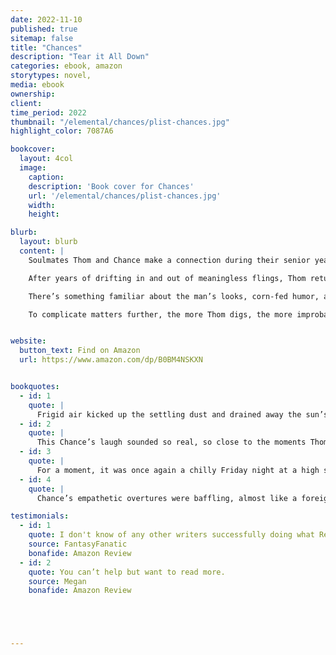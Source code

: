 ```yaml
---
date: 2022-11-10
published: true
sitemap: false
title: "Chances"
description: "Tear it All Down"
categories: ebook, amazon
storytypes: novel, 
media: ebook
ownership:
client: 
time_period: 2022
thumbnail: "/elemental/chances/plist-chances.jpg"
highlight_color: 7087A6

bookcover:
  layout: 4col
  image:
    caption: 
    description: 'Book cover for Chances'
    url: '/elemental/chances/plist-chances.jpg'
    width: 
    height: 

blurb:
  layout: blurb
  content: |
    Soulmates Thom and Chance make a connection during their senior year of high school, but two weeks before graduation, Thom suffers an unimaginable loss when Chance dies in a car accident. Chance’s death does more than ruin Thom’s life—it breaks his spirit. Devastated, he runs away.

    After years of drifting in and out of meaningless flings, Thom returns to his failing hometown during the holiday season, a wealthy man hell-bent on tearing everything down. As his old school collapses before him, satisfaction courses through his veins, but it’s short-lived when he catches the eye of a handsome stranger in the dilapidated neighborhood bar.

    There’s something familiar about the man’s looks, corn-fed humor, and charming personality that Thom can’t put his finger on. What should have been an anonymous hook-up turns unbelievable when the stranger claims to be his long-dead soulmate. 

    To complicate matters further, the more Thom digs, the more improbable his life becomes. The hot encounters, a secret legacy, and a family dinner with relatives he’d disowned all conspire to give him a second Chance at love, but will a mixed-up kid and crazy church-lady wreck Thom’s new lease on life?


website:
  button_text: Find on Amazon
  url: https://www.amazon.com/dp/B0BM4NSKXN


bookquotes: 
  - id: 1
    quote: | 
      Frigid air kicked up the settling dust and drained away the sun’s meager heat. For the briefest instant, Thom swore he saw a figure stumbling aimlessly through the shifting cloud. With one blink, the figure disappeared.
  - id: 2
    quote: |
      This Chance’s laugh sounded so real, so close to the moments Thom remembered that he nearly split in two. As it was, it cracked him enough that what he protected so dearly inside began leaking out
  - id: 3
    quote: |
      For a moment, it was once again a chilly Friday night at a high school football game, where he and Chance sat high on the bleachers, huddled around Styrofoam cups filled with hot, boiled peanuts.
  - id: 4
    quote: |
      Chance’s empathetic overtures were baffling, almost like a foreign language, as though he actually bought into the soft practice of talking through his feelings. 

testimonials: 
  - id: 1
    quote: I don't know of any other writers successfully doing what Remy Alan manages to accomplish consistently— blending eroticism with complex, original storytelling that's powerful to get noticed in any genre.
    source: FantasyFanatic
    bonafide: Amazon Review
  - id: 2
    quote: You can’t help but want to read more.
    source: Megan
    bonafide: Amazon Review





---
```

